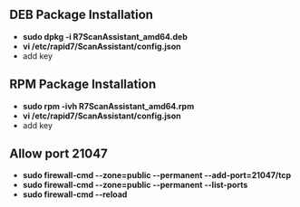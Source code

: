 ## DEB Package Installation
- **sudo dpkg -i R7ScanAssistant_amd64.deb**
- **vi /etc/rapid7/ScanAssistant/config.json**
- add key
## RPM Package Installation
- **sudo rpm -ivh R7ScanAssistant_amd64.rpm**
- **vi /etc/rapid7/ScanAssistant/config.json**
- add key 
## Allow port 21047
- **sudo firewall-cmd --zone=public --permanent --add-port=21047/tcp**
- **sudo firewall-cmd --zone=public --permanent --list-ports**
- **sudo firewall-cmd --reload**
